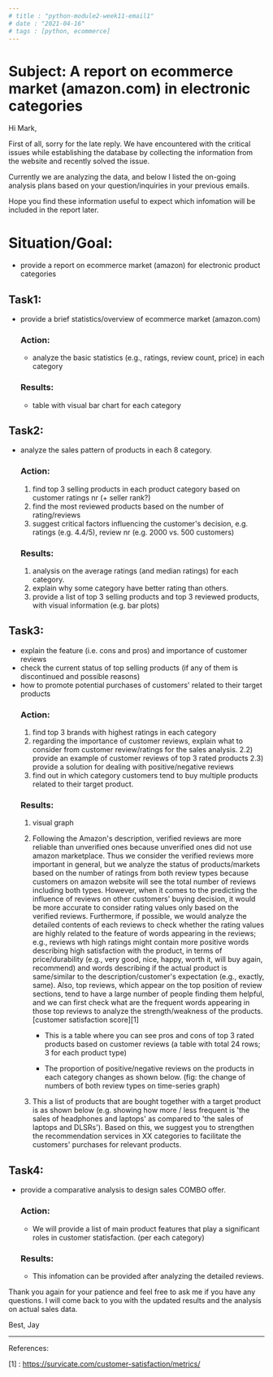 ```yaml
---
# title : "python-module2-week11-email1"
# date : "2021-04-16"
# tags : [python, ecommerce]
---
```


# Subject: A report on ecommerce market (amazon.com) in electronic categories

Hi Mark,

First of all, sorry for the late reply. We have encountered with the critical issues while establishing the database by collecting the information from the website and recently solved the issue. 

Currently we are analyzing the data, and below I listed the on-going analysis plans based on your question/inquiries in your previous emails. 

Hope you find these information useful to expect which infomation will be included in the report later. 

# Situation/Goal: 
- provide a report on ecommerce market (amazon) for electronic product categories

## Task1:
- provide a brief statistics/overview of ecommerce market (amazon.com)
    ### Action: 
    - analyze the basic statistics (e.g., ratings, review count, price) in each category
    ### Results:
    - table with visual bar chart for each category

## Task2: 
- analyze the sales pattern of products in each 8 category.
    ### Action: 
    1) find top 3 selling products in each product category based on customer ratings nr (+ seller rank?)
    2) find the most reviewed products based on the number of rating/reviews
    3) suggest critical factors influencing the customer's decision, e.g. ratings (e.g. 4.4/5), review nr (e.g. 2000 vs. 500 customers)

    ### Results:
    1) analysis on the average ratings (and median ratings) for each category.
    2) explain why some category have better rating than others.
    3) provide a list of top 3 selling products and top 3 reviewed products, with visual information (e.g. bar plots) 

## Task3: 
- explain the feature (i.e. cons and pros) and importance of customer reviews 
- check the current status of top selling products (if any of them is discontinued and possible reasons)
- how to promote potential purchases of customers' related to their target products
    ### Action:
    1) find top 3 brands with highest ratings in each category 
    2) regarding the importance of customer reviews, explain what to consider from customer review/ratings for the sales analysis.
    2.2) provide an example of customer reviews of top 3 rated products 
    2.3) provide a solution for dealing with positive/negative reviews
    3) find out in which category customers tend to buy multiple products related to their target product. 
    ### Results:
    1) visual graph

    2) Following the Amazon's description, verified reviews are more reliable than unverified ones because unverified ones did not use amazon marketplace. Thus we consider the verified reviews more important in general, but we analyze the status of products/markets based on the number of ratings from both review types because customers on amazon website will see the total number of reviews including both types. 
    However, when it comes to the predicting the influence of reviews on other customers' buying decision, it would be more accurate to consider rating values only based on the verified reviews. 
    Furthermore, if possible, we would analyze the detailed contents of each reviews to check whether the rating values are highly related to the feature of words appearing in the reviews; e.g., reviews wth high ratings might contain more positive words describing high satisfaction with the product, in terms of price/durability (e.g., very good, nice, happy, worth it, will buy again, recommend) and words describing if the actual product is same/similar to the description/customer's expectation (e.g., exactly, same). 
    Also, top reviews, which appear on the top position of review sections, tend to have a large number of people finding them helpful, and we can first check what are the frequent words appearing in those top reviews to analyze the strength/weakness of the products. [customer satisfaction score][1] 

        - This is a table where you can see pros and cons of top 3 rated products based on customer reviews 
        (a table with total 24 rows; 3 for each product type)

        - The proportion of positive/negative reviews on the products in each category changes as shown below.
        (fig: the change of numbers of both review types on time-series graph)

    3) This a list of products that are bought together with a target product is as shown below (e.g. showing how more / less frequent is 'the sales of headphones and laptops' as compared to 'the sales of laptops and DLSRs').
    Based on this, we suggest you to strengthen the recommendation services in XX categories to facilitate the customers' purchases for relevant products.


## Task4:
- provide a comparative analysis to design sales COMBO offer.
    ### Action:
    - We will provide a list of main product features that play a significant roles in customer statisfaction. (per each category)
    ### Results:
    - This infomation can be provided after analyzing the detailed reviews.



Thank you again for your patience and feel free to ask me if you have any questions.
I will come back to you with the updated results and the analysis on actual sales data. 

Best,
Jay


---

References:

[1] : https://survicate.com/customer-satisfaction/metrics/

